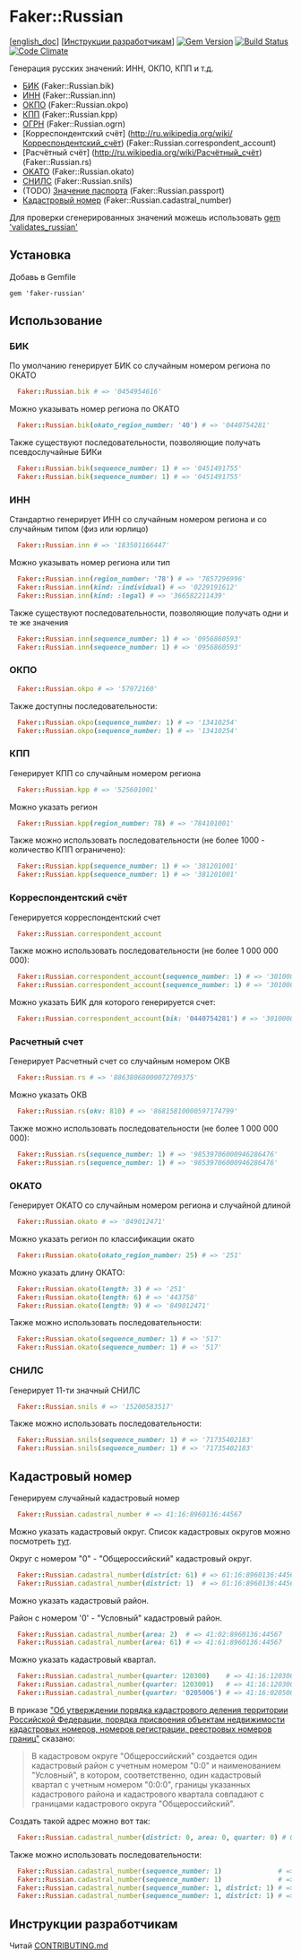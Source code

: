 # Faker::Russian

[[english_doc](doc/english_readme.md)]
[[Инструкции разработчикам](CONTRIBUTING.md)]
[![Gem Version](https://badge.fury.io/rb/faker-russian.svg)](http://badge.fury.io/rb/faker-russian)
[![Build Status](https://travis-ci.org/asiniy/faker-russian.svg?branch=master)](https://travis-ci.org/asiniy/faker-russian)
[![Code Climate](https://codeclimate.com/github/asiniy/faker-russian.png)](https://codeclimate.com/github/asiniy/faker-russian)

Генерация русских значений: ИНН, ОКПО, КПП и т.д.

* [БИК](http://ru.wikipedia.org/wiki/Банковский_идентификационный_код) (Faker::Russian.bik)
* [ИНН](http://ru.wikipedia.org/wiki/Идентификационный_номер_налогоплательщика) (Faker::Russian.inn)
* [ОКПО](http://ru.wikipedia.org/wiki/Общероссийский_классификатор_предприятий_и_организаций) (Faker::Russian.okpo)
* [КПП](http://ru.wikipedia.org/wiki/Код_причины_постановки_на_учёт) (Faker::Russian.kpp)
* [ОГРН](http://ru.wikipedia.org/wiki/Основной_государственный_регистрационный_номер) (Faker::Russian.ogrn)
* [Корреспондентский счёт] (http://ru.wikipedia.org/wiki/Корреспондентский_счёт) (Faker::Russian.correspondent_account)
* [Расчётный счёт] (http://ru.wikipedia.org/wiki/Расчётный_счёт) (Faker::Russian.rs)
* [OKATO](http://ru.wikipedia.org/wiki/Общероссийский_классификатор_объектов_административно-территориального_деления) (Faker::Russian.okato)
* [СНИЛС](http://ru.wikipedia.org/wiki/Страховой_номер_индивидуального_лицевого_счёта) (Faker::Russian.snils)
* (TODO) [Значение паспорта](http://ru.wikipedia.org/wiki/Паспорт_гражданина_Российской_Федерации) (Faker::Russian.passport)
* [Кадастровый номер](https://ru.wikipedia.org/wiki/Кадастровый_номер) (Faker::Russian.cadastral_number)

Для проверки сгенерированных значений можешь использовать [gem 'validates_russian'](https://github.com/asiniy/validates_russian)

## Установка

Добавь в Gemfile

    gem 'faker-russian'

## Использование

### БИК

По умолчанию генерирует БИК со случайным номером региона по ОКАТО

``` ruby
  Faker::Russian.bik # => '0454954616'
```

Можно указывать номер региона по ОКАТО

``` ruby
  Faker::Russian.bik(okato_region_number: '40') # => '0440754281'
```

Также существуют последовательности, позволяющие получать псевдослучайные БИКи

``` ruby
  Faker::Russian.bik(sequence_number: 1) # => '0451491755'
  Faker::Russian.bik(sequence_number: 1) # => '0451491755'
```

### ИНН

Стандартно генерирует ИНН со случайным номером региона и со случайным типом (физ или юрлицо)

``` ruby
  Faker::Russian.inn # => '183501166447'
```

Можно указывать номер региона или тип

``` ruby
  Faker::Russian.inn(region_number: '78') # => '7857296996'
  Faker::Russian.inn(kind: :individual) # => '0229191612'
  Faker::Russian.inn(kind: :legal) # => '366582211439'
```

Также существуют последовательности, позволяющие получать одни и те же значения

``` ruby
  Faker::Russian.inn(sequence_number: 1) # => '0956860593'
  Faker::Russian.inn(sequence_number: 1) # => '0956860593'
```

### ОКПО

``` ruby
  Faker::Russian.okpo # => '57972160'
```

Также доступны последовательности:

``` ruby
  Faker::Russian.okpo(sequence_number: 1) # => '13410254'
  Faker::Russian.okpo(sequence_number: 1) # => '13410254'
```


### КПП

Генерирует КПП со случайным номером региона

``` ruby
  Faker::Russian.kpp # => '525601001'
```

Можно указать регион

``` ruby
  Faker::Russian.kpp(region_number: 78) # => '784101001'
```

Также можно использовать последовательности (не более 1000 - количество КПП ограничено):

``` ruby
  Faker::Russian.kpp(sequence_number: 1) # => '381201001'
  Faker::Russian.kpp(sequence_number: 1) # => '381201001'
```

### Корреспондентский счёт

Генерируется корреспондентский счет

```ruby
  Faker::Russian.correspondent_account
```

Также можно использовать последовательности (не более 1 000 000 000):

``` ruby
  Faker::Russian.correspondent_account(sequence_number: 1) # => '30100000000717354021'
  Faker::Russian.correspondent_account(sequence_number: 1) # => '30100000000717354021'
```

Можно указать БИК для которого генерируется счет:

```ruby
  Faker::Russian.correspondent_account(bik: '0440754281') # => '30100000341569331281'
```

### Расчетный счет

Генерирует Расчетный счет со случайным номером ОКВ

``` ruby
  Faker::Russian.rs # => '88638068000072709375'
```

Можно указать ОКВ

``` ruby
  Faker::Russian.rs(okv: 810) # => '86815810000597174799'
```

Также можно использовать последовательности (не более 1 000 000 000):

``` ruby
  Faker::Russian.rs(sequence_number: 1) # => '98539706000946286476'
  Faker::Russian.rs(sequence_number: 1) # => '98539706000946286476'
```

### ОКАТО

Генерирует ОКАТО со случайным номером региона и случайной длиной

``` ruby
  Faker::Russian.okato # => '849012471'
```

Можно указать регион по классификации окато

``` ruby
  Faker::Russian.okato(okato_region_number: 25) # => '251'
```

Можно указать длину ОКАТО:

``` ruby
  Faker::Russian.okato(length: 3) # => '251'
  Faker::Russian.okato(length: 6) # => '443758'
  Faker::Russian.okato(length: 9) # => '849012471'
```

Также можно использовать последовательности:

``` ruby
  Faker::Russian.okato(sequence_number: 1) # => '517'
  Faker::Russian.okato(sequence_number: 1) # => '517'
```

### СНИЛС

Генерирует 11-ти значный СНИЛС

``` ruby
  Faker::Russian.snils # => '15200583517'
```

Также можно использовать последовательности:

``` ruby
  Faker::Russian.snils(sequence_number: 1) # => '71735402183'
  Faker::Russian.snils(sequence_number: 1) # => '71735402183'
```

## Кадастровый номер

Генерируем случайный кадастровый номер

```ruby
  Faker::Russian.cadastral_number # => 41:16:8960136:44567
```

Можно указать кадастровый округ. Список кадастровых округов можно посмотреть [тут](http://www.consultant.ru/document/cons_doc_LAW_198788/77071e4c1462d21246476fac26647d08a6d4c298/).

Округ с номером "0" - "Общероссийский" кадастровый округ.

```ruby
  Faker::Russian.cadastral_number(district: 61) # => 61:16:8960136:44567
  Faker::Russian.cadastral_number(district: 1)  # => 01:16:8960136:44567
```

Можно указать кадастровый район.

Район с номером '0' - "Условный" кадастровый район.

```ruby
  Faker::Russian.cadastral_number(area: 2)  # => 41:02:8960136:44567
  Faker::Russian.cadastral_number(area: 61) # => 41:61:8960136:44567
```

Можно указать кадастровый квартал.

```ruby
  Faker::Russian.cadastral_number(quarter: 120300)    # => 41:16:120300:44567
  Faker::Russian.cadastral_number(quarter: 1203001)   # => 41:16:1203001:44567
  Faker::Russian.cadastral_number(quarter: '0205006') # => 41:16:0205006:44567
```

В приказе ["Об утверждении порядка кадастрового деления территории Российской Федерации, порядка присвоения объектам недвижимости кадастровых номеров, номеров регистрации, реестровых номеров границ"](https://rg.ru/2016/01/27/kadastr-dok.html) сказано:

> В кадастровом округе "Общероссийский" создается один кадастровый район с учетным номером "0:0" и наименованием "Условный", в котором, соответственно, один кадастровый квартал с учетным номером "0:0:0", границы указанных кадастрового района и кадастрового квартала совпадают с границами кадастрового округа "Общероссийский".

Создать такой адрес можно вот так:

```ruby
  Faker::Russian.cadastral_number(district: 0, area: 0, quarter: 0) # 0:0:0:1768
```

Также можно использовать последовательности:

``` ruby
  Faker::Russian.cadastral_number(sequence_number: 1)              # => 38:13:591263:50058
  Faker::Russian.cadastral_number(sequence_number: 1)              # => 38:13:591263:50058
  Faker::Russian.cadastral_number(sequence_number: 1, district: 1) # => 01:38:7762380:5193
  Faker::Russian.cadastral_number(sequence_number: 1, district: 1) # => 01:38:7762380:5193
```

## Инструкции разработчикам

Читай [CONTRIBUTING.md](CONTRIBUTING.md)
